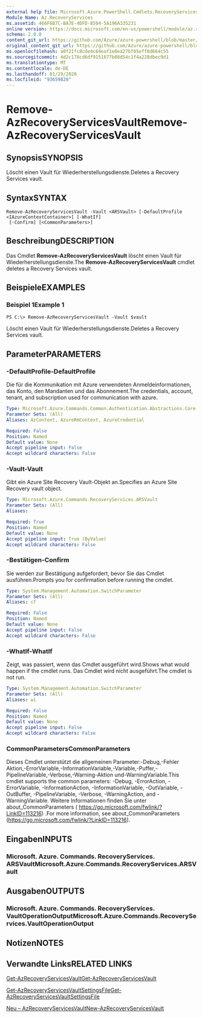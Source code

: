 ```yaml
---
external help file: Microsoft.Azure.PowerShell.Cmdlets.RecoveryServices.dll-Help.xml
Module Name: Az.RecoveryServices
ms.assetid: 466F6B7C-BA7E-4DFD-8504-5A196A335231
online version: https://docs.microsoft.com/en-us/powershell/module/az.recoveryservices/remove-azrecoveryservicesvault
schema: 2.0.0
content_git_url: https://github.com/Azure/azure-powershell/blob/master/src/RecoveryServices/RecoveryServices/help/Remove-AzRecoveryServicesVault.md
original_content_git_url: https://github.com/Azure/azure-powershell/blob/master/src/RecoveryServices/RecoveryServices/help/Remove-AzRecoveryServicesVault.md
ms.openlocfilehash: a0f21fc8cde4c64eaf1e8ea27bf05eff8d664c55
ms.sourcegitcommit: 4d2c178cd6df9151877b08d54c1f4a228dbec9d1
ms.translationtype: MT
ms.contentlocale: de-DE
ms.lasthandoff: 01/29/2020
ms.locfileid: "93659828"
---
```

# <span data-ttu-id="d82aa-101">Remove-AzRecoveryServicesVault</span><span class="sxs-lookup"><span data-stu-id="d82aa-101">Remove-AzRecoveryServicesVault</span></span>

## <span data-ttu-id="d82aa-102">Synopsis</span><span class="sxs-lookup"><span data-stu-id="d82aa-102">SYNOPSIS</span></span>
<span data-ttu-id="d82aa-103">Löscht einen Vault für Wiederherstellungsdienste.</span><span class="sxs-lookup"><span data-stu-id="d82aa-103">Deletes a Recovery Services vault.</span></span>

## <span data-ttu-id="d82aa-104">Syntax</span><span class="sxs-lookup"><span data-stu-id="d82aa-104">SYNTAX</span></span>

```
Remove-AzRecoveryServicesVault -Vault <ARSVault> [-DefaultProfile <IAzureContextContainer>] [-WhatIf]
 [-Confirm] [<CommonParameters>]
```

## <span data-ttu-id="d82aa-105">Beschreibung</span><span class="sxs-lookup"><span data-stu-id="d82aa-105">DESCRIPTION</span></span>
<span data-ttu-id="d82aa-106">Das Cmdlet **Remove-AzRecoveryServicesVault** löscht einen Vault für Wiederherstellungsdienste.</span><span class="sxs-lookup"><span data-stu-id="d82aa-106">The **Remove-AzRecoveryServicesVault** cmdlet deletes a Recovery Services vault.</span></span>

## <span data-ttu-id="d82aa-107">Beispiele</span><span class="sxs-lookup"><span data-stu-id="d82aa-107">EXAMPLES</span></span>

### <span data-ttu-id="d82aa-108">Beispiel 1</span><span class="sxs-lookup"><span data-stu-id="d82aa-108">Example 1</span></span>
```
PS C:\> Remove-AzRecoveryServicesVault -Vault $vault
```

<span data-ttu-id="d82aa-109">Löscht einen Vault für Wiederherstellungsdienste.</span><span class="sxs-lookup"><span data-stu-id="d82aa-109">Deletes a Recovery Services vault.</span></span>

## <span data-ttu-id="d82aa-110">Parameter</span><span class="sxs-lookup"><span data-stu-id="d82aa-110">PARAMETERS</span></span>

### <span data-ttu-id="d82aa-111">-DefaultProfile</span><span class="sxs-lookup"><span data-stu-id="d82aa-111">-DefaultProfile</span></span>
<span data-ttu-id="d82aa-112">Die für die Kommunikation mit Azure verwendeten Anmeldeinformationen, das Konto, den Mandanten und das Abonnement.</span><span class="sxs-lookup"><span data-stu-id="d82aa-112">The credentials, account, tenant, and subscription used for communication with azure.</span></span>

```yaml
Type: Microsoft.Azure.Commands.Common.Authentication.Abstractions.Core.IAzureContextContainer
Parameter Sets: (All)
Aliases: AzContext, AzureRmContext, AzureCredential

Required: False
Position: Named
Default value: None
Accept pipeline input: False
Accept wildcard characters: False
```

### <span data-ttu-id="d82aa-113">-Vault</span><span class="sxs-lookup"><span data-stu-id="d82aa-113">-Vault</span></span>
<span data-ttu-id="d82aa-114">Gibt ein Azure Site Recovery Vault-Objekt an.</span><span class="sxs-lookup"><span data-stu-id="d82aa-114">Specifies an Azure Site Recovery vault object.</span></span>

```yaml
Type: Microsoft.Azure.Commands.RecoveryServices.ARSVault
Parameter Sets: (All)
Aliases:

Required: True
Position: Named
Default value: None
Accept pipeline input: True (ByValue)
Accept wildcard characters: False
```

### <span data-ttu-id="d82aa-115">-Bestätigen</span><span class="sxs-lookup"><span data-stu-id="d82aa-115">-Confirm</span></span>
<span data-ttu-id="d82aa-116">Sie werden zur Bestätigung aufgefordert, bevor Sie das Cmdlet ausführen.</span><span class="sxs-lookup"><span data-stu-id="d82aa-116">Prompts you for confirmation before running the cmdlet.</span></span>

```yaml
Type: System.Management.Automation.SwitchParameter
Parameter Sets: (All)
Aliases: cf

Required: False
Position: Named
Default value: None
Accept pipeline input: False
Accept wildcard characters: False
```

### <span data-ttu-id="d82aa-117">-WhatIf</span><span class="sxs-lookup"><span data-stu-id="d82aa-117">-WhatIf</span></span>
<span data-ttu-id="d82aa-118">Zeigt, was passiert, wenn das Cmdlet ausgeführt wird.</span><span class="sxs-lookup"><span data-stu-id="d82aa-118">Shows what would happen if the cmdlet runs.</span></span> <span data-ttu-id="d82aa-119">Das Cmdlet wird nicht ausgeführt.</span><span class="sxs-lookup"><span data-stu-id="d82aa-119">The cmdlet is not run.</span></span>

```yaml
Type: System.Management.Automation.SwitchParameter
Parameter Sets: (All)
Aliases: wi

Required: False
Position: Named
Default value: None
Accept pipeline input: False
Accept wildcard characters: False
```

### <span data-ttu-id="d82aa-120">CommonParameters</span><span class="sxs-lookup"><span data-stu-id="d82aa-120">CommonParameters</span></span>
<span data-ttu-id="d82aa-121">Dieses Cmdlet unterstützt die allgemeinen Parameter:-Debug,-Fehler Aktion,-ErrorVariable,-InformationVariable,-Variable,-Puffer,-PipelineVariable,-Verbose,-Warning-Aktion und-WarningVariable.</span><span class="sxs-lookup"><span data-stu-id="d82aa-121">This cmdlet supports the common parameters: -Debug, -ErrorAction, -ErrorVariable, -InformationAction, -InformationVariable, -OutVariable, -OutBuffer, -PipelineVariable, -Verbose, -WarningAction, and -WarningVariable.</span></span> <span data-ttu-id="d82aa-122">Weitere Informationen finden Sie unter about_CommonParameters ( https://go.microsoft.com/fwlink/?LinkID=113216) .</span><span class="sxs-lookup"><span data-stu-id="d82aa-122">For more information, see about_CommonParameters (https://go.microsoft.com/fwlink/?LinkID=113216).</span></span>

## <span data-ttu-id="d82aa-123">Eingaben</span><span class="sxs-lookup"><span data-stu-id="d82aa-123">INPUTS</span></span>

### <span data-ttu-id="d82aa-124">Microsoft. Azure. Commands. RecoveryServices. ARSVault</span><span class="sxs-lookup"><span data-stu-id="d82aa-124">Microsoft.Azure.Commands.RecoveryServices.ARSVault</span></span>

## <span data-ttu-id="d82aa-125">Ausgaben</span><span class="sxs-lookup"><span data-stu-id="d82aa-125">OUTPUTS</span></span>

### <span data-ttu-id="d82aa-126">Microsoft. Azure. Commands. RecoveryServices. VaultOperationOutput</span><span class="sxs-lookup"><span data-stu-id="d82aa-126">Microsoft.Azure.Commands.RecoveryServices.VaultOperationOutput</span></span>

## <span data-ttu-id="d82aa-127">Notizen</span><span class="sxs-lookup"><span data-stu-id="d82aa-127">NOTES</span></span>

## <span data-ttu-id="d82aa-128">Verwandte Links</span><span class="sxs-lookup"><span data-stu-id="d82aa-128">RELATED LINKS</span></span>

[<span data-ttu-id="d82aa-129">Get-AzRecoveryServicesVault</span><span class="sxs-lookup"><span data-stu-id="d82aa-129">Get-AzRecoveryServicesVault</span></span>](./Get-AzRecoveryServicesVault.md)

[<span data-ttu-id="d82aa-130">Get-AzRecoveryServicesVaultSettingsFile</span><span class="sxs-lookup"><span data-stu-id="d82aa-130">Get-AzRecoveryServicesVaultSettingsFile</span></span>](./Get-AzRecoveryServicesVaultSettingsFile.md)

[<span data-ttu-id="d82aa-131">Neu – AzRecoveryServicesVault</span><span class="sxs-lookup"><span data-stu-id="d82aa-131">New-AzRecoveryServicesVault</span></span>](./New-AzRecoveryServicesVault.md)


